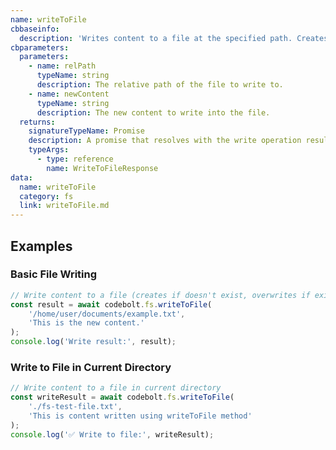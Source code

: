 ```yaml
---
name: writeToFile
cbbaseinfo:
  description: 'Writes content to a file at the specified path. Creates the file if it doesnt exist or overwrites if it does.'
cbparameters:
  parameters:
    - name: relPath
      typeName: string
      description: The relative path of the file to write to.
    - name: newContent
      typeName: string
      description: The new content to write into the file.
  returns:
    signatureTypeName: Promise
    description: A promise that resolves with the write operation result.
    typeArgs:
      - type: reference
        name: WriteToFileResponse
data:
  name: writeToFile
  category: fs
  link: writeToFile.md
---
```

<CBBaseInfo/> 
<CBParameters/>

## Examples

### Basic File Writing

```js
// Write content to a file (creates if doesn't exist, overwrites if exists)
const result = await codebolt.fs.writeToFile(
    '/home/user/documents/example.txt', 
    'This is the new content.'
);
console.log('Write result:', result);
```

### Write to File in Current Directory

```js
// Write content to a file in current directory
const writeResult = await codebolt.fs.writeToFile(
    './fs-test-file.txt',
    'This is content written using writeToFile method'
);
console.log('✅ Write to file:', writeResult);
```
